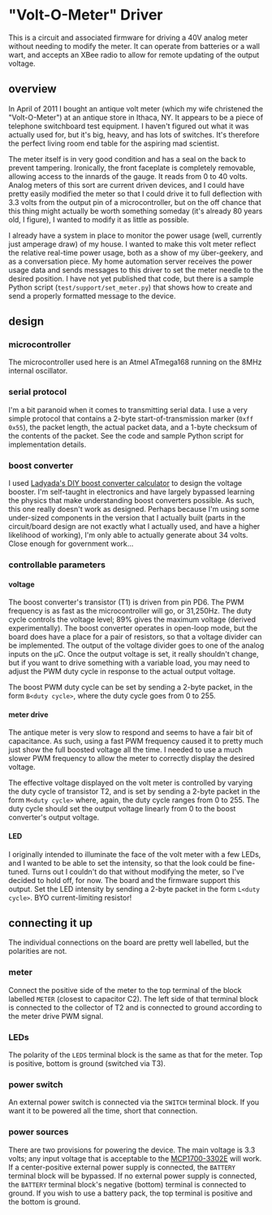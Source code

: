 "Volt-O-Meter" Driver
=====================

This is a circuit and associated firmware for driving a 40V analog meter without needing to modify the meter.  It can operate from batteries or a wall wart, and accepts an XBee radio to allow for remote updating of the output voltage.

## overview

In April of 2011 I bought an antique volt meter (which my wife christened the "Volt-O-Meter") at an antique store in Ithaca, NY.  It appears to be a piece of telephone switchboard test equipment.  I haven't figured out what it was actually used for, but it's big, heavy, and has lots of switches.  It's therefore the perfect living room end table for the aspiring mad scientist.

The meter itself is in very good condition and has a seal on the back to prevent tampering.  Ironically, the front faceplate is completely removable, allowing access to the innards of the gauge.  It reads from 0 to 40 volts.  Analog meters of this sort are current driven devices, and I could have pretty easily modified the meter so that I could drive it to full deflection with 3.3 volts from the output pin of a microcontroller, but on the off chance that this thing might actually be worth something someday (it's already 80 years old, I figure), I wanted to modify it as little as possible.

I already have a system in place to monitor the power usage (well, currently just amperage draw) of my house.  I wanted to make this volt meter reflect the relative real-time power usage, both as a show of my über-geekery, and as a conversation piece.  My home automation server receives the power usage data and sends messages to this driver to set the meter needle to the desired position.  I have not yet published that code, but there is a sample Python script (`test/support/set_meter.py`) that shows how to create and send a properly formatted message to the device.

## design

### microcontroller

The microcontroller used here is an Atmel ATmega168 running on the 8MHz internal oscillator.

### serial protocol

I'm a bit paranoid when it comes to transmitting serial data.  I use a very simple protocol that contains a 2-byte start-of-transmission marker (`0xff 0x55`), the packet length, the actual packet data, and a 1-byte checksum of the contents of the packet.  See the code and sample Python script for implementation details.

### boost converter

I used [Ladyada's DIY boost converter calculator](http://www.ladyada.net/library/diyboostcalc.html) to design the voltage booster. I'm self-taught in electronics and have largely bypassed learning the physics that make understanding boost converters possible.  As such, this one really doesn't work as designed.  Perhaps because I'm using some under-sized components in the version that I actually built (parts in the circuit/board design are not exactly what I actually used, and have a higher likelihood of working), I'm only able to actually generate about 34 volts.  Close enough for government work…  

### controllable parameters

#### voltage

The boost converter's transistor (T1) is driven from pin PD6.  The PWM frequency is as fast as the microcontroller will go, or 31,250Hz.  The duty cycle controls the voltage level; 89% gives the maximum voltage (derived experimentally).  The boost converter operates in open-loop mode, but the board does have a place for a pair of resistors, so that a voltage divider can be implemented.  The output of the voltage divider goes to one of the analog inputs on the µC.  Once the output voltage is set, it really shouldn't change, but if you want to drive something with a variable load, you may need to adjust the PWM duty cycle in response to the actual output voltage.

The boost PWM duty cycle can be set by sending a 2-byte packet, in the form `B<duty cycle>`, where the duty cycle goes from 0 to 255.

#### meter drive

The antique meter is very slow to respond and seems to have a fair bit of capacitance.  As such, using a fast PWM frequency caused it to pretty much just show the full boosted voltage all the time.  I needed to use a much slower PWM frequency to allow the meter to correctly display the desired voltage.  

The effective voltage displayed on the volt meter is controlled by varying the duty cycle of transistor T2, and is set by sending a 2-byte packet in the form `M<duty cycle>` where, again, the duty cycle ranges from 0 to 255.  The duty cycle should set the output voltage linearly from 0 to the boost converter's output voltage.

#### LED

I originally intended to illuminate the face of the volt meter with a few LEDs, and I wanted to be able to set the intensity, so that the look could be fine-tuned.  Turns out I couldn't do that without modifying the meter, so I've decided to hold off, for now.  The board and the firmware support this output.  Set the LED intensity by sending a 2-byte packet in the form `L<duty cycle>`.  BYO current-limiting resistor!

## connecting it up

The individual connections on the board are pretty well labelled, but the polarities are not.  

### meter

Connect the positive side of the meter to the top terminal of the block labelled `METER` (closest to capacitor C2).  The left side of that terminal block is connected to the collector of T2 and is connected to ground according to the meter drive PWM signal.

### LEDs

The polarity of the `LEDS` terminal block is the same as that for the meter.  Top is positive, bottom is ground (switched via T3).

### power switch

An external power switch is connected via the `SWITCH` terminal block.  If you want it to be powered all the time, short that connection.

### power sources

There are two provisions for powering the device.  The main voltage is 3.3 volts; any input voltage that is acceptable to the [MCP1700-3302E](http://www.mouser.com/ProductDetail/Microchip/MCP1700-3302E-TO/?qs=h7tZ5KkzNMMPEB66r2rMQw%3d%3d) will work.  If a center-positive external power supply is connected, the `BATTERY` terminal block will be bypassed.  If no external power supply is connected, the `BATTERY` terminal block's negative (bottom) terminal is connected to ground.  If you wish to use a battery pack, the top terminal is positive and the bottom is ground.

